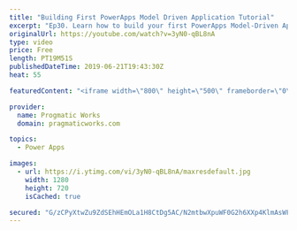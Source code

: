 ```yaml
---
title: "Building First PowerApps Model Driven Application Tutorial"
excerpt: "Ep30. Learn how to build your first PowerApps Model-Driven Application in just a few minutes. Work along with me while we build an application together with a business process and a screen to edit several entities.   To build a canvas application, check out this video: https://www.youtube.com/watch?v=CubdnBklOzg&t=4s"
originalUrl: https://youtube.com/watch?v=3yN0-qBL8nA
type: video
price: Free
length: PT19M51S
publishedDateTime: 2019-06-21T19:43:30Z
heat: 55

featuredContent: "<iframe width=\"800\" height=\"500\" frameborder=\"0\" src=\"https://www.youtube.com/embed/3yN0-qBL8nA\" allow=\"accelerometer; autoplay; encrypted-media; gyroscope; picture-in-picture\" allowfullscreen></iframe>"

provider:
  name: Progmatic Works
  domain: pragmaticworks.com

topics:
  - Power Apps

images:
  - url: https://i.ytimg.com/vi/3yN0-qBL8nA/maxresdefault.jpg
    width: 1280
    height: 720
    isCached: true

secured: "G/zCPyXtwZu9ZdSEhHEmOLa1H8CtDg5AC/N2mtbwXpuWF0G2h6XXp4KlmAsWFTkA/21mpf/JdhE9594Y5UGizI/E2J+qgpU5fZxp/y5Ul+iGsfLDMkDj5FpbtJfKpJn2ypfpulAf4x7x+bol5i8HNL5CLbzuUWqgFIcEIGeeJspdznH4OkYAnWd7NGWoReKt+yTMcqGfQtnGYTgi3y/uvJD8tHThrcnn9D+Mk1y1AHTx3O2peMHBbeP0BMfb7aV9VISnkOPUI3ZYD0VuF6ZbXoxjvsc1TCj5t0WWo5vVPMO6nHquI8ScesIAsrLfQYLnZCNIK7Aqn7ACBsT1sHGFl81vHrr0eKfY7CFxcfWl/4YSPxGheE6xZlIm0WARcN4K8lX/gMTvxY0jVxdwyngHMOsKBCa5ryTctuuBteW+16E=;6+BF7YNbCSL5XNRiDFnMxA=="
---
```


